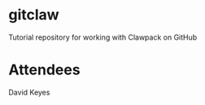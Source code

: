 gitclaw
=======

Tutorial repository for working with Clawpack on GitHub

Attendees
==========
David Keyes
